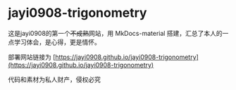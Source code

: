 # jayi0908-trigonometry

这是jayi0908的第一个~~不成熟~~网站，用 MkDocs-material 搭建，汇总了本人的一点学习体会，是心得，更是情怀。

部署网站链接为 [https://jayi0908.github.io/jayi0908-trigonometry](https://jayi0908.github.io/jayi0908-trigonometry)

代码和素材为私人财产，侵权必究
